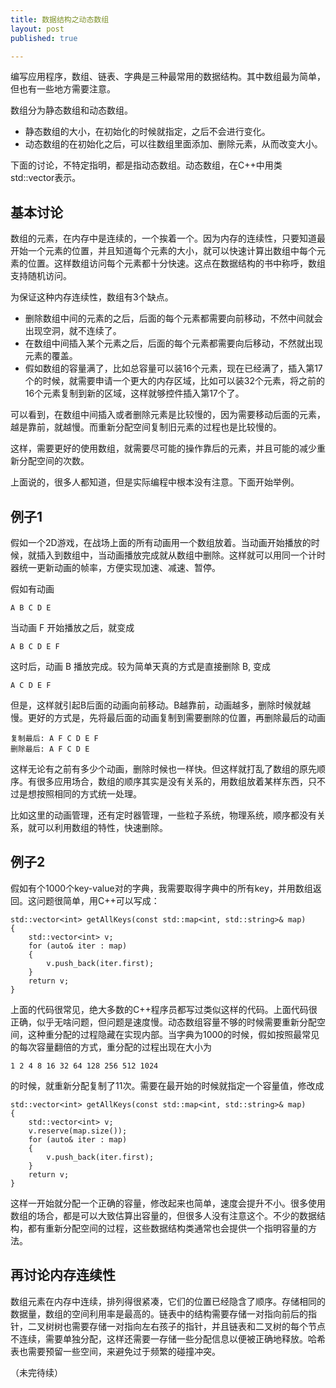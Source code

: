 ```yaml
---
title: 数据结构之动态数组
layout: post
published: true

---
```


编写应用程序，数组、链表、字典是三种最常用的数据结构。其中数组最为简单，但也有一些地方需要注意。

数组分为静态数组和动态数组。

* 静态数组的大小，在初始化的时候就指定，之后不会进行变化。
* 动态数组的在初始化之后，可以往数组里面添加、删除元素，从而改变大小。

下面的讨论，不特定指明，都是指动态数组。动态数组，在C++中用类std::vector表示。

## 基本讨论

数组的元素，在内存中是连续的，一个挨着一个。因为内存的连续性，只要知道最开始一个元素的位置，并且知道每个元素的大小，就可以快速计算出数组中每个元素的位置。这样数组访问每个元素都十分快速。这点在数据结构的书中称呼，数组支持随机访问。

为保证这种内存连续性，数组有3个缺点。

* 删除数组中间的元素的之后，后面的每个元素都需要向前移动，不然中间就会出现空洞，就不连续了。
* 在数组中间插入某个元素之后，后面的每个元素都需要向后移动，不然就出现元素的覆盖。
* 假如数组的容量满了，比如总容量可以装16个元素，现在已经满了，插入第17个的时候，就需要申请一个更大的内存区域，比如可以装32个元素，将之前的16个元素复制到新的区域，这样就够控件插入第17个了。

可以看到，在数组中间插入或者删除元素是比较慢的，因为需要移动后面的元素，越是靠前，就越慢。而重新分配空间复制旧元素的过程也是比较慢的。

这样，需要更好的使用数组，就需要尽可能的操作靠后的元素，并且可能的减少重新分配空间的次数。

上面说的，很多人都知道，但是实际编程中根本没有注意。下面开始举例。

## 例子1

假如一个2D游戏，在战场上面的所有动画用一个数组放着。当动画开始播放的时候，就插入到数组中，当动画播放完成就从数组中删除。这样就可以用同一个计时器统一更新动画的帧率，方便实现加速、减速、暂停。

假如有动画 

	A B C D E
	
当动画 F 开始播放之后，就变成

	A B C D E F

这时后，动画 B 播放完成。较为简单天真的方式是直接删除 B, 变成

	A C D E F
	
但是，这样就引起B后面的动画向前移动。B越靠前，动画越多，删除时候就越慢。更好的方式是，先将最后面的动画复制到需要删除的位置，再删除最后的动画

	复制最后: A F C D E F
	删除最后: A F C D E

这样无论有之前有多少个动画，删除时候也一样快。但这样就打乱了数组的原先顺序。有很多应用场合，数组的顺序其实是没有关系的，用数组放着某样东西，只不过是想按照相同的方式统一处理。

比如这里的动画管理，还有定时器管理，一些粒子系统，物理系统，顺序都没有关系，就可以利用数组的特性，快速删除。

## 例子2

假如有个1000个key-value对的字典，我需要取得字典中的所有key，并用数组返回。这问题很简单，用C++可以写成：

	std::vector<int> getAllKeys(const std::map<int, std::string>& map)
	{
	    std::vector<int> v;
	    for (auto& iter : map)
	    {
	        v.push_back(iter.first);
	    }
	    return v;
	}

上面的代码很常见，绝大多数的C++程序员都写过类似这样的代码。上面代码很正确，似乎无啥问题，但问题是速度慢。动态数组容量不够的时候需要重新分配空间，这种重分配的过程隐藏在实现内部。当字典为1000的时候，假如按照最常见的每次容量翻倍的方式，重分配的过程出现在大小为
	
	1 2 4 8 16 32 64 128 256 512 1024
	
的时候，就重新分配复制了11次。需要在最开始的时候就指定一个容量值，修改成

	std::vector<int> getAllKeys(const std::map<int, std::string>& map)
	{
	    std::vector<int> v;
	    v.reserve(map.size());
	    for (auto& iter : map)
	    {
	        v.push_back(iter.first);
	    }
	    return v;
	}
	
这样一开始就分配一个正确的容量，修改起来也简单，速度会提升不小。很多使用数组的场合，都是可以大致估算出容量的，但很多人没有注意这个。不少的数据结构，都有重新分配空间的过程，这些数据结构类通常也会提供一个指明容量的方法。

## 再讨论内存连续性

数组元素在内存中连续，排列得很紧凑，它们的位置已经隐含了顺序。存储相同的数据量，数组的空间利用率是最高的。链表中的结构需要存储一对指向前后的指针，二叉树树也需要存储一对指向左右孩子的指针，并且链表和二叉树的每个节点不连续，需要单独分配，这样还需要一存储一些分配信息以便被正确地释放。哈希表也需要预留一些空间，来避免过于频繁的碰撞冲突。

（未完待续）

 

